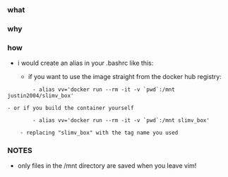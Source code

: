 ### what


### why


### how 

- i would create an alias in your .bashrc like this:

    - if you want to use the image straight from the docker hub registry:
```
        - alias vv='docker run --rm -it -v `pwd`:/mnt justin2004/slimv_box'
```
    - or if you build the container yourself
```
        - alias vv='docker run --rm -it -v `pwd`:/mnt slimv_box'
```
        - replacing "slimv_box" with the tag name you used


### NOTES

- only files in the /mnt directory are saved when you leave vim!



